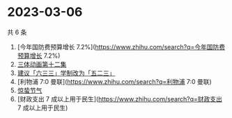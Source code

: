 # 2023-03-06

共 6 条

<!-- BEGIN ZHIHUSEARCH -->
<!-- 最后更新时间 Mon Mar 06 2023 11:15:00 GMT+0800 (China Standard Time) -->
1. [今年国防费预算增长 7.2%](https://www.zhihu.com/search?q=今年国防费预算增长 7.2%)
1. [三体动画第十二集](https://www.zhihu.com/search?q=三体动画第十二集)
1. [建议「六三三」学制改为「五二三」](https://www.zhihu.com/search?q=建议「六三三」学制改为「五二三」)
1. [利物浦 7:0 曼联](https://www.zhihu.com/search?q=利物浦 7:0 曼联)
1. [惊蛰节气](https://www.zhihu.com/search?q=惊蛰节气)
1. [财政支出 7 成以上用于民生](https://www.zhihu.com/search?q=财政支出 7 成以上用于民生)
<!-- END ZHIHUSEARCH -->
